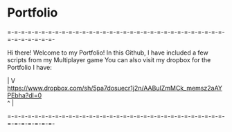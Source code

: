 # Portfolio
=-=-=-=-=-=-=-=-=-=-=-=-=-=-=-=-=-=-=-=-=-=-=-=-=-=-=-=-=-=-=-=-=-=-=-=-=-=-=-

Hi there!
Welcome to my Portfolio!
In this Github, I have included a few scripts from my Multiplayer game
You can also visit my dropbox for the Portfolio I have:

|
V
https://www.dropbox.com/sh/5pa7dosuecr1j2n/AABuIZmMCk_memsz2aAYPEbha?dl=0    
^
|

=-=-=-=-=-=-=-=-=-=-=-=-=-=-=-=-=-=-=-=-=-=-=-=-=-=-=-=-=-=-=-=-=-=-=-=-=-=-=-
